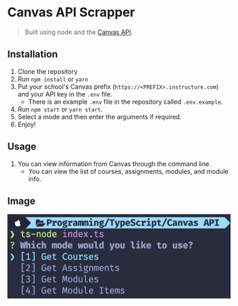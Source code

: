 # **Canvas API Scrapper**
> Built using node and the [Canvas API](https://canvas.instructure.com/doc/api/).

## **Installation**
1. Clone the repository
2. Run `npm install` or `yarn`
3. Put your school's Canvas prefix (`https://<PREFIX>.instructure.com`) and your API key in the `.env` file.
   * There is an example `.env` file in the repository called `.env.example`.
4. Run `npm start` or `yarn start`.
5. Select a mode and then enter the arguments if required.
6. Enjoy!

## **Usage**
1. You can view information from Canvas through the command line.
   * You can view the list of courses, assignments, modules, and module info.

## **Image**
![](2022-03-18-08-09-38.png)
